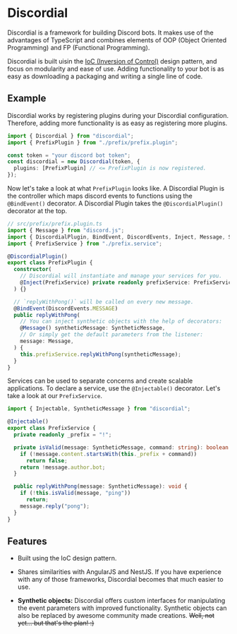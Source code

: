 # Discordial
Discordial is a framework for building Discord bots. It makes use of the advantages of TypeScript and combines elements of OOP (Object Oriented Programming) and FP (Functional Programming).

Discordial is built uisin the [IoC (Inversion of Control)](https://en.wikipedia.org/wiki/Inversion_of_control) design pattern, and focus on modularity and ease of use. Adding functionality to your bot is as easy as downloading a packaging and writing a single line of code.

## Example
Discordial works by registering plugins during your Discordial configuration. Therefore, adding more functionality is as easy as registering more plugins.
```ts
import { Discordial } from "discordial";
import { PrefixPlugin } from "./prefix/prefix.plugin";

const token = "your discord bot token";
const discordial = new Discordial(token, {
  plugins: [PrefixPlugin] // <= PrefixPlugin is now registered.
});
```

Now let's take a look at what `PrefixPlugin` looks like. A Discordial Plugin is the controller which maps discord events to functions using the `@BindEvent()` decorator. A Discordial Plugin takes the `@DiscordialPlugin()` decorator at the top.
```ts
// src/prefix/prefix.plugin.ts
import { Message } from "discord.js";
import { DiscordialPlugin, BindEvent, DiscordEvents, Inject, Message, SyntheticMessage } from "discordial";
import { PrefixService } from "./prefix.service";

@DiscordialPlugin()
export class PrefixPlugin {
  constructor(
    // Discordial will instantiate and manage your services for you.
    @Inject(PrefixService) private readonly prefixService: PrefixService,
  ) {}

  // `replyWithPong()` will be called on every new message.
  @BindEvent(DiscordEvents.MESSAGE)
  public replyWithPong(
    // You can inject synthetic objects with the help of decorators:
    @Message() syntheticMessage: SyntheticMessage,
    // Or simply get the default parameters from the listener:
    message: Message,
  ) {
    this.prefixService.replyWithPong(syntheticMessage);
  }
}
```

Services can be used to separate concerns and create scalable applications. To declare a service, use the `@Injectable()` decorator. Let's take a look at our `PrefixService`.
```ts
import { Injectable, SyntheticMessage } from "discordial";

@Injectable()
export class PrefixService {
  private readonly _prefix = "!";

  private isValid(message: SyntheticMessage, command: string): boolean {
    if (!message.content.startsWith(this._prefix + command))
      return false;
    return !message.author.bot;
  }

  public replyWithPong(message: SyntheticMessage): void {
    if (!this.isValid(message, "ping"))
      return;
    message.reply("pong");
  }
}
```

## Features

* Built using the IoC design pattern.

* Shares similarities with AngularJS and NestJS. If you have experience with any of those frameworks, Discordial becomes that much easier to use.

* **Synthetic objects:** Discordial offers custom interfaces for manipulating the event parameters with improved functionality. Synthetic objects can also be replaced by awesome community made creations. ~~Well, not yet... but that's the plan! :)~~